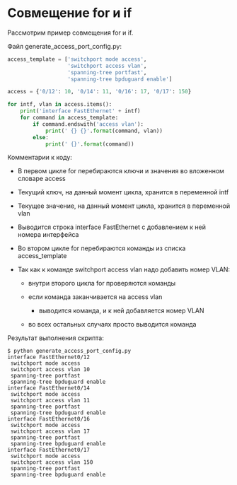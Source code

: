 # Совмещение for и if

Рассмотрим пример совмещения for и if.

Файл generate_access_port_config.py:

```python
access_template = ['switchport mode access',
                   'switchport access vlan',
                   'spanning-tree portfast',
                   'spanning-tree bpduguard enable']

access = {'0/12': 10, '0/14': 11, '0/16': 17, '0/17': 150}

for intf, vlan in access.items():
    print('interface FastEthernet' + intf)
    for command in access_template:
        if command.endswith('access vlan'):
            print(' {} {}'.format(command, vlan))
        else:
            print(' {}'.format(command))
```

Комментарии к коду:

* В первом цикле for перебираются ключи и значения во вложенном словаре access
* Текущий ключ, на данный момент цикла, хранится в переменной intf
* Текущее значение, на данный момент цикла, хранится в переменной vlan
* Выводится строка interface FastEthernet с добавлением к ней номера интерфейса
* Во втором цикле for перебираются команды из списка access_template
* Так как к команде switchport access vlan надо добавить номер VLAN:

  * внутри второго цикла for проверяются команды
  * если команда заканчивается на access vlan

    * выводится команда, и к ней добавляется номер VLAN

  * во всех остальных случаях просто выводится команда


Результат выполнения скрипта:

```
$ python generate_access_port_config.py
interface FastEthernet0/12
 switchport mode access
 switchport access vlan 10
 spanning-tree portfast
 spanning-tree bpduguard enable
interface FastEthernet0/14
 switchport mode access
 switchport access vlan 11
 spanning-tree portfast
 spanning-tree bpduguard enable
interface FastEthernet0/16
 switchport mode access
 switchport access vlan 17
 spanning-tree portfast
 spanning-tree bpduguard enable
interface FastEthernet0/17
 switchport mode access
 switchport access vlan 150
 spanning-tree portfast
 spanning-tree bpduguard enable
```
